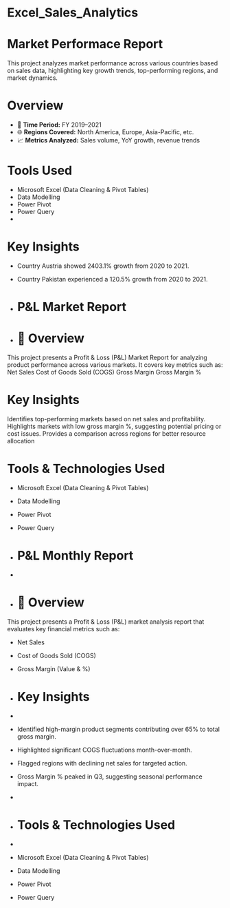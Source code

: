 # Excel_Sales_Analytics

# Market Performace Report
This project analyzes market performance across various countries based on sales data, highlighting key growth trends, top-performing regions, and market dynamics.
# Overview

- 📅 **Time Period:** FY 2019–2021
- 🌐 **Regions Covered:** North America, Europe, Asia-Pacific, etc.
- 📈 **Metrics Analyzed:** Sales volume, YoY growth, revenue trends
#  Tools Used

- Microsoft Excel (Data Cleaning & Pivot Tables)
- Data Modelling
- Power Pivot
- Power Query
- 
# Key Insights

- Country Austria showed 2403.1% growth from 2020 to 2021.
- Country Pakistan experienced a 120.5% growth from 2020 to 2021.

- # P&L Market Report
- 
  # 📝 Overview
  
This project presents a Profit & Loss (P&L) Market Report for analyzing product performance across various markets.
It covers key metrics such as:
Net Sales
Cost of Goods Sold (COGS)
Gross Margin
Gross Margin %

#  Key Insights

Identifies top-performing markets based on net sales and profitability.
Highlights markets with low gross margin %, suggesting potential pricing or cost issues.
Provides a comparison across regions for better resource allocation

# Tools & Technologies Used

- Microsoft Excel (Data Cleaning & Pivot Tables)
- Data Modelling
- Power Pivot
- Power Query

- # P&L Monthly Report
- 
- # 📝 Overview
 This project presents a Profit & Loss (P&L) market analysis report that evaluates key financial metrics such as:
- Net Sales
- Cost of Goods Sold (COGS)
- Gross Margin (Value & %)
  
- # Key Insights
- 
- Identified high-margin product segments contributing over 65% to total gross margin.
- Highlighted significant COGS fluctuations month-over-month.
- Flagged regions with declining net sales for targeted action.
- Gross Margin % peaked in Q3, suggesting seasonal performance impact.
- 
- # Tools & Technologies Used
- 
- Microsoft Excel (Data Cleaning & Pivot Tables)
- Data Modelling
- Power Pivot
- Power Query
